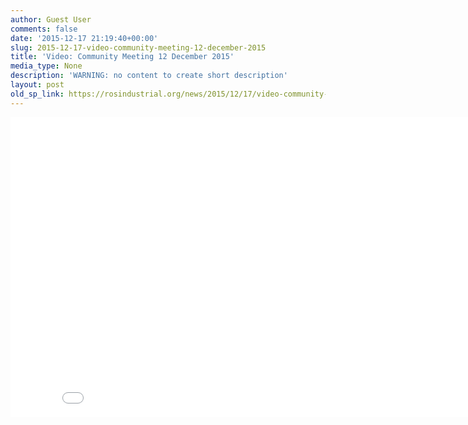 ```yaml
---
author: Guest User
comments: false
date: '2015-12-17 21:19:40+00:00'
slug: 2015-12-17-video-community-meeting-12-december-2015
title: 'Video: Community Meeting 12 December 2015'
media_type: None
description: 'WARNING: no content to create short description'
layout: post
old_sp_link: https://rosindustrial.org/news/2015/12/17/video-community-meeting-12-december-2015
---
```


<!-- raw HTML export, no markdown after conversion -->

<iframe allowfullscreen="" frameborder="0" height="480" scrolling="no" src="//www.youtube.com/embed/lfJ9rkF3tF0?wmode=opaque&amp;enablejsapi=1" width="854">
</iframe>
